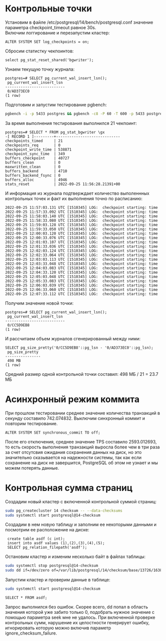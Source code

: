 # Контрольные точки
Установим в файле /etc/postgresql/14/bench/postgresql.conf значение параметра checkpoint_timeout равное 30s.  
Включим логгирование и перезапустим кластер: 
```pgsql
ALTER SYSTEM SET log_checkpoints = on;
```
Cбросим статистку чекпоинтов:
```pgsql
select pg_stat_reset_shared('bgwriter');
```
Узнаем текущую точку журнала:
```pgsql
postgres=# SELECT pg_current_wal_insert_lsn();
 pg_current_wal_insert_lsn
---------------------------
 0/AD373EC0
(1 row)
```
Подготовим и запустим тестирование pgbench:
```bash
pgbench -i -p 5433 postgres && pgbench -c8 -P 60 -T 600 -p 5433 postgres
```
За время выполнения тестирования выполнилcя 21 чекпоинт:
```pgsql
postgres=# SELECT * FROM pg_stat_bgwriter \gx
-[ RECORD 1 ]---------+-----------------------------
checkpoints_timed     | 21
checkpoints_req       | 0
checkpoint_write_time | 538871
checkpoint_sync_time  | 349
buffers_checkpoint    | 40727
buffers_clean         | 0
maxwritten_clean      | 0
buffers_backend       | 4710
buffers_backend_fsync | 0
buffers_alloc         | 4946
stats_reset           | 2022-09-25 11:56:28.21391+00
```
И информация из журнала подтверждает количество выполеннных контрольных точек и факт их выполнения точно по расписанию:
```log
2022-09-25 11:57:03.131 UTC [1510345] LOG:  checkpoint starting: time
2022-09-25 11:57:33.092 UTC [1510345] LOG:  checkpoint starting: time
2022-09-25 11:58:03.140 UTC [1510345] LOG:  checkpoint starting: time
2022-09-25 11:58:33.080 UTC [1510345] LOG:  checkpoint starting: time
2022-09-25 11:59:03.128 UTC [1510345] LOG:  checkpoint starting: time
2022-09-25 11:59:33.050 UTC [1510345] LOG:  checkpoint starting: time
2022-09-25 12:00:03.120 UTC [1510345] LOG:  checkpoint starting: time
2022-09-25 12:00:33.076 UTC [1510345] LOG:  checkpoint starting: time
2022-09-25 12:01:03.107 UTC [1510345] LOG:  checkpoint starting: time
2022-09-25 12:01:33.036 UTC [1510345] LOG:  checkpoint starting: time
2022-09-25 12:02:03.124 UTC [1510345] LOG:  checkpoint starting: time
2022-09-25 12:02:33.064 UTC [1510345] LOG:  checkpoint starting: time
2022-09-25 12:03:03.113 UTC [1510345] LOG:  checkpoint starting: time
2022-09-25 12:03:33.048 UTC [1510345] LOG:  checkpoint starting: time
2022-09-25 12:04:03.083 UTC [1510345] LOG:  checkpoint starting: time
2022-09-25 12:04:33.120 UTC [1510345] LOG:  checkpoint starting: time
2022-09-25 12:05:03.048 UTC [1510345] LOG:  checkpoint starting: time
2022-09-25 12:05:33.083 UTC [1510345] LOG:  checkpoint starting: time
2022-09-25 12:06:03.039 UTC [1510345] LOG:  checkpoint starting: time
2022-09-25 12:06:33.060 UTC [1510345] LOG:  checkpoint starting: time
2022-09-25 12:07:33.112 UTC [1510345] LOG:  checkpoint starting: time
```
Получим значение новой точки: 
```pgsql
postgres=# SELECT pg_current_wal_insert_lsn();
 pg_current_wal_insert_lsn
---------------------------
 0/CC5D9EB8
(1 row)
```
И рассчитаем объем журналов сгенерированный между ними:
```
SELECT pg_size_pretty('0/CC5D9EB8'::pg_lsn - '0/AD373EC0'::pg_lsn);
 pg_size_pretty
----------------
 498 MB
(1 row)
```
Средний размер одной контрольной точки составил: 498 МБ / 21 = 23.7 МБ

# Асинхронный режим коммита
При прошлом тестировании среднее значение количества транзакций в секунду составило 742.074832. Выключим синхронный коммит и повторим тестирование.
```pgsql
ALTER SYSTEM SET synchronous_commit TO off;
```
После его отключения, среднее значение TPS составило 2593.012693, то есть скорость выполнения транзакций выросла более чем в три раза за счет отсутсвия ожидания сохранения данных на диск, но это значительно сказывается на надежности системы, так как если сохранение на диск не завершится, PostgreSQL об этом не узнает и мы можем потерять данные. 
# Контрольная сумма страниц
Создадим новый кластер с включенной контрольной суммой страниц:
```bash
sudo pg_createcluster 14 checksum -- --data-checksums
sudo systemctl start postgresql@14-checksum
```
Создадим в нем новую таблицу и заполним ее некоторыми данными и посмотрим ее расположение на диске:
```pgsql
 create table asdf (c int);
 insert into asdf values (1),(2),(3),(4),(5);
 SELECT pg_relation_filepath('asdf');
```
Остановим кластер и изменим несколько байт в файлах таблицы:
```bash
sudo systemctl stop postgresql@14-checksum
sudo dd if=/dev/zero of=/var/lib/postgresql/14/checksum/base/13726/16384 oflag=dsync conv=notrunc bs=1024 count=8
```
Запустим кластер и проверим данные в таблице:
```bash
sudo systemctl start postgresql@14-checksum
```
```pgsql
SELECT * FROM asdf;
```
Запрос выполнился без ошибок. Скорее всего, dd попал в область значения которой уже забито только 0, подобрать нужное значение с помощью параметра seek мне не удалось. 
При включенной проверке контрольных сумм, нарушение их целостности генерирует ошибку, игнорировать которую можно включив параметр ignore_checksum_failure.